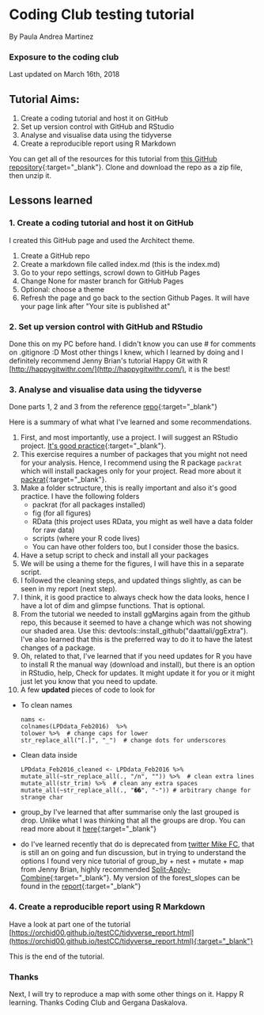 # Coding Club testing tutorial
By Paula Andrea Martinez

### Exposure to the coding club

Last updated on March 16th, 2018

## Tutorial Aims:

1. Create a coding tutorial and host it on GitHub
2. Set up version control with GitHub and RStudio 
3. Analyse and visualise data using the tidyverse 
4. Create a reproducible report using R Markdown 

You can get all of the resources for this tutorial from [this GitHub repository](https://ourcodingclub.github.io/2018/03/06/tidyverse.html){:target="_blank"}. Clone and download the repo as a zip file, then unzip it.

## Lessons learned

### 1. Create a coding tutorial and host it on GitHub

I created this GitHub page and used the Architect theme. 

1. Create a GitHub repo
2. Create a markdown file called index.md (this is the index.md)
3. Go to your repo settings, scrowl down to GitHub Pages 
4. Change None for master branch for GitHub Pages
5. Optional: choose a theme
6. Refresh the page and go back to the section Github Pages. It will have your page link after "Your site is published at"

### 2. Set up version control with GitHub and RStudio 

Done this on my PC before hand.
I didn't know you can use # for comments on .gitignore :D
Most other things I knew, which I learned by doing and I definitely recommend Jenny Brian's tutorial Happy Git with R
[http://happygitwithr.com/](http://happygitwithr.com/), it is the best!

### 3. Analyse and visualise data using the tidyverse

Done parts 1, 2 and 3 from the reference [repo](https://ourcodingclub.github.io/2018/03/06/tidyverse.html){:target="_blank"}

Here is a summary of what what I've learned and some recommendations.

 1. First, and most importantly, use a project. I will suggest an RStudio project. [It's good practice](https://www.tidyverse.org/articles/2017/12/workflow-vs-script/){:target="_blank"}.
 2. This exercise requires a number of packages that you might not need for your analysis. Hence, I recommend using the R package `packrat` which will install packages only for your project. Read more about it [packrat](https://rstudio.github.io/packrat/){:target="_blank"}.
 3. Make a folder sctructure, this is really important and also it's good practice. I have the following folders
    * packrat (for all packages installed)
    * fig (for all figures)
    * RData (this project uses RData, you might as well have a data folder for raw data)
    * scripts (where your R code lives)
    * You can have other folders too, but I consider those the basics.
 4. Have a setup script to check and install all your packages 
 5. We will be using a theme for the figures, I will have this in a separate script.
 6. I followed the cleaning steps, and updated things slightly, as can be seen in my report (next step).
 7. I think, it is good practice to always check how the data looks, hence I have a lot of dim and glimpse functions. That is optional.
 8. From the tutorial we needed to install ggMargins again from the github repo, this because it seemed to have a change which was not showing our shaded area. Use this: devtools::install_github("daattali/ggExtra"). I've also learned that this is the preferred way to do it to have the latest changes of a package.
 9. Oh, related to that, I've learned that if you need updates for R you have to install R the manual way (download and install), but there is an option in RStudio, help, Check for updates. It might update it for you or it might just let you know that you need to update.
 10. A few **updated** pieces of code to look for
  * To clean names
  
        nams <-
        colnames(LPDdata_Feb2016)  %>%
        tolower %>%  # change caps for lower
        str_replace_all("[.]", "_")  # change dots for underscores

  * Clean data inside
  
        LPDdata_Feb2016_cleaned <- LPDdata_Feb2016 %>%
        mutate_all(~str_replace_all(., "/n", "")) %>%  # clean extra lines
        mutate_all(str_trim) %>%  # clean any extra spaces
        mutate_all(~str_replace_all(., "��", "-")) # arbitrary change for strange char
  
  * group_by
  I've learned that after summarise only the last grouped is drop. Unlike what I was thinking that all the groups are drop. You can read more about it [here](https://github.com/tidyverse/dplyr/issues/2963){:target="_blank"}
  * do
  I've learned recently that do is deprecated from [twitter Mike FC](https://twitter.com/coolbutuseless/status/969853912990720005), that is still an on going and fun discussion, but in trying to understand the options I found very nice tutorial of group_by + nest + mutate + map from Jenny Brian, highly recommended [Split-Apply-Combine](http://stat545.com/block024_group-nest-split-map.html){:target="_blank"}. My version of the forest_slopes can be found in the [report](https://orchid00.github.io/testCC/tidyverse_report.html){:target="_blank"}
  

### 4. Create a reproducible report using R Markdown 

Have a look at part one of the tutorial [https://orchid00.github.io/testCC/tidyverse_report.html](https://orchid00.github.io/testCC/tidyverse_report.html){:target="_blank"}

This is the end of the tutorial. 

### Thanks

Next, I will try to reproduce a map with some other things on it.
Happy R learning. 
Thanks Coding Club and Gergana Daskalova.

